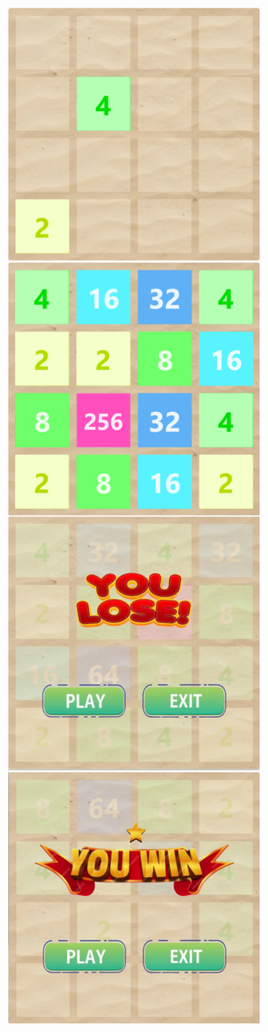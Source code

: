 ![Giao diện bắt đầu](image/startgame.png)
![Giao diện khi chơi](image/play.png)
![Giao diện thua cuộc](image/endgame.png)
![Giao diện chiến thắng](image/endgame1.png)
